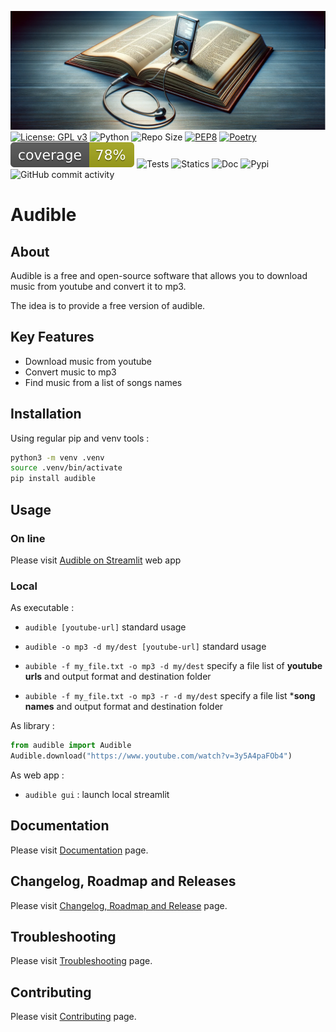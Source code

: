 ![image](./docs/assets/img/image.png)
[![License: GPL v3](https://img.shields.io/badge/License-GPLv3-blue.svg)](https://www.gnu.org/licenses/gpl-3.0)
![Python](https://img.shields.io/badge/python-3.10.x-green.svg)
![Repo Size](https://img.shields.io/github/repo-size/AlexandreGazagnes/audible)
[![PEP8](https://img.shields.io/badge/code%20style-pep8-orange.svg)](https://www.python.org/dev/peps/pep-0008/)
[![Poetry](https://img.shields.io/endpoint?url=https://python-poetry.org/badge/v0.json)](https://python-poetry.org/)
![Coverage](https://github.com/AlexandreGazagnes/audible/blob/main/docs/assets/img/cov.svg?raw=true)
![Tests](https://github.com/AlexandreGazagnes/audible/actions/workflows/tests.yaml/badge.svg)
![Statics](https://github.com/AlexandreGazagnes/audible/actions/workflows/statics.yaml/badge.svg)
![Doc](https://github.com/AlexandreGazagnes/audible/actions/workflows/docs.yaml/badge.svg)
![Pypi](https://github.com/AlexandreGazagnes/audible/actions/workflows/publish.yaml/badge.svg)
![GitHub commit activity](https://img.shields.io/github/commit-activity/m/AlexandreGazagnes/audible)

# Audible

## About 
Audible is a free and open-source software that allows you to download music from youtube and convert it to mp3.

The idea is to provide a free version of audible.

## Key Features

* Download music from youtube
* Convert music to mp3
* Find music from a list of songs names

## Installation

Using regular pip and venv tools :

```bash
python3 -m venv .venv
source .venv/bin/activate
pip install audible
```

## Usage

### On line 

Please visit [Audible on Streamlit]("https://audible.streamlit.app/") web app


### Local


As executable : 

* ```audible [youtube-url]``` standard usage

* ```audible -o mp3 -d my/dest [youtube-url]``` standard usage

* ```aubible -f my_file.txt -o mp3 -d my/dest``` specify a file list of **youtube urls** and output format and destination folder
  
* ```aubible -f my_file.txt -o mp3 -r -d my/dest``` specify a file list ***song names** and output format and destination folder



As library : 

```python
from audible import Audible
Audible.download("https://www.youtube.com/watch?v=3y5A4paFOb4")
```

As web app : 



* ```audible gui``` : launch local streamlit 



## Documentation

Please visit [Documentation](https://alexandregazagnes.github.io/audible/) page.


## Changelog, Roadmap and Releases

Please visit [Changelog, Roadmap and Release](https://alexandregazagnes.github.io/audible/CHANGELOG/) page.

## Troubleshooting

Please visit [Troubleshooting](https://alexandregazagnes.github.io/audible/TROUBLESHOOTING/) page.


## Contributing

Please visit [Contributing](https://alexandregazagnes.github.io/audible/CONTRIBUTING/) page.


